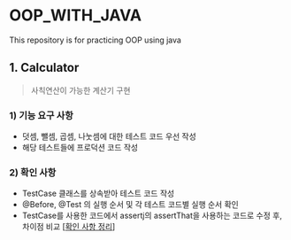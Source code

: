 # OOP_WITH_JAVA

This repository is for practicing OOP using java

## 1. Calculator
> 사칙연산이 가능한 계산기 구현
### 1) 기능 요구 사항
* 덧셈, 뺄셈, 곱셈, 나눗셈에 대한 테스트 코드 우선 작성
* 해당 테스트들에 프로덕션 코드 작성

### 2) 확인 사항
* TestCase 클래스를 상속받아 테스트 코드 작성
* @Before, @Test 의 실행 순서 및 각 테스트 코드별 실행 순서 확인
* TestCase를 사용한 코드에서 assertj의 assertThat을 사용하는 코드로 수정 후, 차이점 비교
[[확인 사항 정리]()]